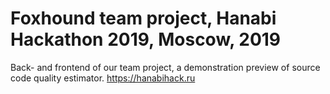 # Foxhound team project, Hanabi Hackathon 2019, Moscow, 2019

Back- and frontend of our team project, a demonstration preview of source code quality estimator.
https://hanabihack.ru
